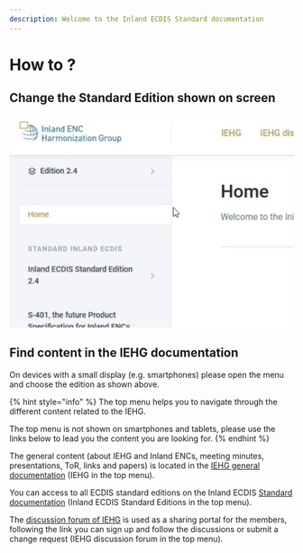 ```yaml
---
description: Welcome to the Inland ECDIS Standard documentation
---
```


# How to ?

## Change the Standard Edition shown on screen

![](.gitbook/assets/editions-crop-to-gif.gif)

## Find content in the IEHG documentation

On devices with a small display \(e.g. smartphones\) please open the menu and choose the edition as shown above.

{% hint style="info" %}
The top menu helps you to navigate through the different content related to the IEHG.

The top menu is not shown on smartphones and tablets, please use the links below to lead you the content you are looking for.
{% endhint %}

The general content \(about IEHG and Inland ENCs, meeting minutes, presentations, ToR, links and papers\) is located in the [IEHG general documentation](https://ienc.gitbook.io/ienc/) \(IEHG in the top menu\).

You can access to all ECDIS standard editions on the Inland ECDIS [Standard documentation](https://ienc.gitbook.io/ienc-editions/) \(Inland ECDIS Standard Editions in the top menu\).

The [discussion forum of IEHG](https://iehg.centralus.cloudapp.azure.com/login) is used as a sharing portal for the members, following the link you can sign up and follow the discussions or submit a change request \(IEHG discussion forum in the top menu\).

